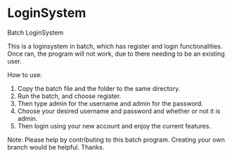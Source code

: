 # LoginSystem
Batch LoginSystem

This is a loginsystem in batch, which has register and login functionalities. Once ran, the program will not work, due to there
needing to be an existing user. 

How to use:

1. Copy the batch file and the folder to the same directory.
2. Run the batch, and choose register.
3. Then type admin for the username and admin for the password.
4. Choose your desired username and password and whether or not it is admin.
5. Then login using your new account and enjoy the current features.

Note: Please help by contributing to this batch program. Creating your own branch would be helpful. Thanks.
